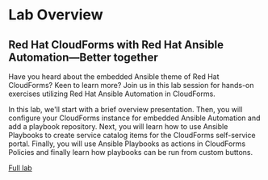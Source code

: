 # Lab Overview

## Red Hat CloudForms with Red Hat Ansible Automation—Better together

Have you heard about the embedded Ansible theme of Red Hat CloudForms? Keen to learn more? Join us in this lab session for hands-on exercises utilizing Red Hat Ansible Automation in CloudForms.

In this lab, we'll start with a brief overview presentation. Then, you will configure your CloudForms instance for embedded Ansible Automation and add a playbook repository. Next, you will learn how to use Ansible Playbooks to create service catalog items for the CloudForms self-service portal. Finally, you will use Ansible Playbooks as actions in CloudForms Policies and finally learn how playbooks can be run from custom buttons.

[Full lab](./lab/index.md)